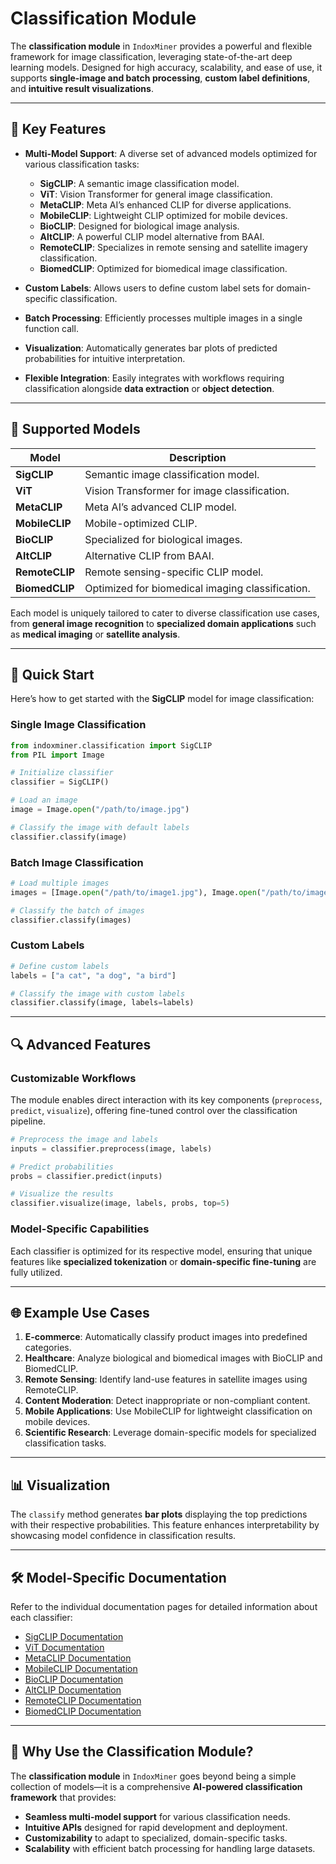# Classification Module 

The **classification module** in `IndoxMiner` provides a powerful and flexible framework for image classification, leveraging state-of-the-art deep learning models. Designed for high accuracy, scalability, and ease of use, it supports **single-image and batch processing**, **custom label definitions**, and **intuitive result visualizations**.

---

## 🌟 Key Features

- **Multi-Model Support**: A diverse set of advanced models optimized for various classification tasks:
  - **SigCLIP**: A semantic image classification model.
  - **ViT**: Vision Transformer for general image classification.
  - **MetaCLIP**: Meta AI’s enhanced CLIP for diverse applications.
  - **MobileCLIP**: Lightweight CLIP optimized for mobile devices.
  - **BioCLIP**: Designed for biological image analysis.
  - **AltCLIP**: A powerful CLIP model alternative from BAAI.
  - **RemoteCLIP**: Specializes in remote sensing and satellite imagery classification.
  - **BiomedCLIP**: Optimized for biomedical image classification.

- **Custom Labels**: Allows users to define custom label sets for domain-specific classification.
- **Batch Processing**: Efficiently processes multiple images in a single function call.
- **Visualization**: Automatically generates bar plots of predicted probabilities for intuitive interpretation.
- **Flexible Integration**: Easily integrates with workflows requiring classification alongside **data extraction** or **object detection**.

---

## 📖 Supported Models

| Model          | Description                                      |
|----------------|--------------------------------------------------|
| **SigCLIP**    | Semantic image classification model.             |
| **ViT**        | Vision Transformer for image classification.     |
| **MetaCLIP**   | Meta AI’s advanced CLIP model.                   |
| **MobileCLIP** | Mobile-optimized CLIP.                           |
| **BioCLIP**    | Specialized for biological images.               |
| **AltCLIP**    | Alternative CLIP from BAAI.                      |
| **RemoteCLIP** | Remote sensing-specific CLIP model.              |
| **BiomedCLIP** | Optimized for biomedical imaging classification. |

Each model is uniquely tailored to cater to diverse classification use cases, from **general image recognition** to **specialized domain applications** such as **medical imaging** or **satellite analysis**.

---

## 🚀 Quick Start

Here’s how to get started with the **SigCLIP** model for image classification:

### Single Image Classification

```python
from indoxminer.classification import SigCLIP
from PIL import Image

# Initialize classifier
classifier = SigCLIP()

# Load an image
image = Image.open("/path/to/image.jpg")

# Classify the image with default labels
classifier.classify(image)
```

### Batch Image Classification

```python
# Load multiple images
images = [Image.open("/path/to/image1.jpg"), Image.open("/path/to/image2.jpg")]

# Classify the batch of images
classifier.classify(images)
```

### Custom Labels

```python
# Define custom labels
labels = ["a cat", "a dog", "a bird"]

# Classify the image with custom labels
classifier.classify(image, labels=labels)
```

---

## 🔍 Advanced Features

### Customizable Workflows
The module enables direct interaction with its key components (`preprocess`, `predict`, `visualize`), offering fine-tuned control over the classification pipeline.

```python
# Preprocess the image and labels
inputs = classifier.preprocess(image, labels)

# Predict probabilities
probs = classifier.predict(inputs)

# Visualize the results
classifier.visualize(image, labels, probs, top=5)
```

### Model-Specific Capabilities
Each classifier is optimized for its respective model, ensuring that unique features like **specialized tokenization** or **domain-specific fine-tuning** are fully utilized.

---

## 🌐 Example Use Cases

1. **E-commerce**: Automatically classify product images into predefined categories.
2. **Healthcare**: Analyze biological and biomedical images with BioCLIP and BiomedCLIP.
3. **Remote Sensing**: Identify land-use features in satellite images using RemoteCLIP.
4. **Content Moderation**: Detect inappropriate or non-compliant content.
5. **Mobile Applications**: Use MobileCLIP for lightweight classification on mobile devices.
6. **Scientific Research**: Leverage domain-specific models for specialized classification tasks.

---

## 📊 Visualization

The `classify` method generates **bar plots** displaying the top predictions with their respective probabilities. This feature enhances interpretability by showcasing model confidence in classification results.

---

## 🛠️ Model-Specific Documentation

Refer to the individual documentation pages for detailed information about each classifier:

- [SigCLIP Documentation](./sigclip.md)
- [ViT Documentation](./vit.md)
- [MetaCLIP Documentation](./metaclip.md)
- [MobileCLIP Documentation](./mobileclip.md)
- [BioCLIP Documentation](./bioclip.md)
- [AltCLIP Documentation](./altclip.md)
- [RemoteCLIP Documentation](./remoteclip.md)
- [BiomedCLIP Documentation](./biomedclip.md)

---

## 🌟 Why Use the Classification Module?

The **classification module** in `IndoxMiner` goes beyond being a simple collection of models—it is a comprehensive **AI-powered classification framework** that provides:

- **Seamless multi-model support** for various classification needs.
- **Intuitive APIs** designed for rapid development and deployment.
- **Customizability** to adapt to specialized, domain-specific tasks.
- **Scalability** with efficient batch processing for handling large datasets.

